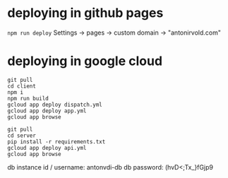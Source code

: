 # deploying in github pages
`npm run deploy`
Settings -> pages -> custom domain -> "antonirvold.com"

# deploying in google cloud
```
git pull
cd client
npm i
npm run build
gcloud app deploy dispatch.yml
gcloud app deploy app.yml
gcloud app browse
```

```
git pull
cd server
pip install -r requirements.txt
gcloud app deploy api.yml
gcloud app browse
```
db instance id / username: antonvdi-db
db password: (hvD<;Tx\_}fGjp9